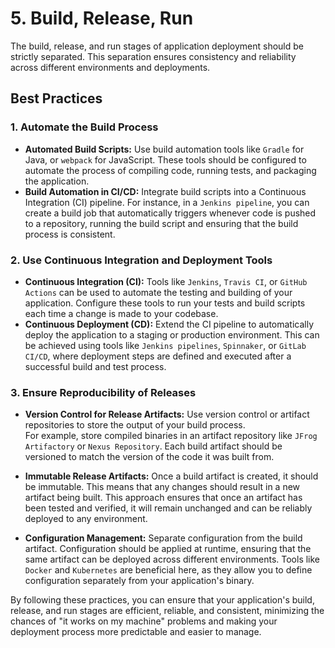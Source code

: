# 5. Build, Release, Run

The build, release, and run stages of application deployment should be strictly separated. This separation ensures consistency and reliability across different environments and deployments.

## Best Practices
### 1. Automate the Build Process

* **Automated Build Scripts:** Use build automation tools like `Gradle` for Java, or `webpack` for JavaScript. These tools should be configured to automate the process of compiling code, running tests, and packaging the application.
* **Build Automation in CI/CD:** Integrate build scripts into a Continuous Integration (CI) pipeline. For instance, in a `Jenkins pipeline`, you can create a build job that automatically triggers whenever code is pushed to a repository, running the build script and ensuring that the build process is consistent.

### 2. Use Continuous Integration and Deployment Tools

* **Continuous Integration (CI):** Tools like `Jenkins`, `Travis CI`, or `GitHub Actions` can be used to automate the testing and building of your application. Configure these tools to run your tests and build scripts each time a change is made to your codebase.
* **Continuous Deployment (CD):**
 Extend the CI pipeline to automatically deploy the application to a staging or production environment. This can be achieved using tools like `Jenkins pipelines`, `Spinnaker`, or `GitLab CI/CD`, where deployment steps are defined and executed after a successful build and test process.

### 3. Ensure Reproducibility of Releases
* **Version Control for Release Artifacts:** Use version control or artifact repositories to store the output of your build process. 
<br> For example, store compiled binaries in an artifact repository like `JFrog Artifactory` or `Nexus Repository`. Each build artifact should be versioned to match the version of the code it was built from.

* **Immutable Release Artifacts:** Once a build artifact is created, it should be immutable. This means that any changes should result in a new artifact being built. This approach ensures that once an artifact has been tested and verified, it will remain unchanged and can be reliably deployed to any environment.
* **Configuration Management:** Separate configuration from the build artifact. Configuration should be applied at runtime, ensuring that the same artifact can be deployed across different environments. Tools like `Docker` and `Kubernetes` are beneficial here, as they allow you to define configuration separately from your application's binary.

By following these practices, you can ensure that your application's build, release, and run stages are efficient, reliable, and consistent, minimizing the chances of "it works on my machine" problems and making your deployment process more predictable and easier to manage.

